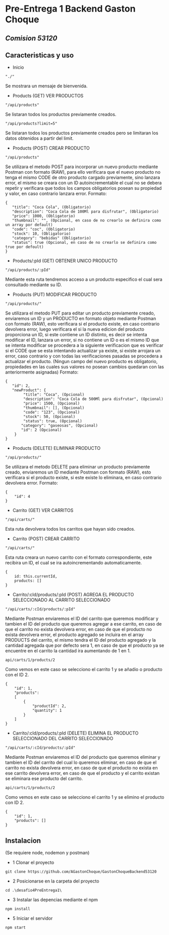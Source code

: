 # Pre-Entrega 1 Backend Gaston Choque

## _Comision 53120_

## Caracteristicas y uso

- Inicio

```
"./"
```

Se mostrara un mensaje de bienvenida.

- Products (GET) VER PRODUCTOS

```
"/api/products"
```

Se listaran todos los productos previamente creados.

```
"/api/products?limit=5"
```

Se listaran todos los productos previamente creados pero se limitaran los datos obtenidos a partir del limit.

- Products (POST) CREAR PRODUCTO

```
"/api/products"
```

Se utilizara el metodo POST para incorporar un nuevo producto mediante Postman con formato (RAW), para ello verificara que el nuevo producto no tenga el mismo CODE de otro producto cargado previamente, sino lanzara error, el mismo se creara con un ID autoincrementable el cual no se debera repetir y verificara que todos los campos obligatorios posean su propiedad y valor, en caso contrario lanzara error.
Formato:

```
{
   "title": "Coca Cola", (Obligatorio)
   "description": "Coca Cola de 100Ml para disfrutar", (Obligatorio)
   "price": 1000, (Obligatorio)
   "thumbnail": "", (Opcional, en caso de no crearlo se definira como un array por default)
   "code": "coc", (Obligatorio)
   "stock": 10, (Obligatorio)
   "category": "bebidas" (Obligatorio)
   "status": true (Opcional, en caso de no crearlo se definira como true por defoult)
}
```

- Products/:pId (GET) OBTENER UNICO PRODUCTO

```
"/api/products/:pId"
```

Mediante esta ruta tendremos acceso a un producto especifico el cual sera consultado mediante su ID.

- Products (PUT) MODIFICAR PRODUCTO

```
"/api/products/"
```

Se utilizara el metodo PUT para editar un producto previamente creado, enviaremos un ID y un PRODUCTO en formato objeto mediante Postman con formato (RAW), esto verificara si el producto existe, en caso contrario devolvera error, luego verificara el si la nueva edicion del producto proporciona un ID, si este contiene un ID distinto, es decir se intenta modificar el ID, lanzara un error, si no contiene un ID o es el mismo ID que se intenta modificar se procedera a la siguiente verificacion que es verificar si el CODE que se esta intentando actualizar ya existe, si existe arrojara un error, caso contrario y con todas las verificaciones pasadas se procedera a actualizar el producto. (Ningun campo del nuevo producto es obligatorio, propiedades en las cuales sus valores no posean cambios quedaran con las anteriormente asignadas)
Formato:

```
{
   "id": 2,
   "newProduct": {
	    "title": "Coca", (Opcional)
	    "description": "Coca Cola de 500Ml para disfrutar", (Opcional)
	    "price": 1500, (Opcional)
	    "thumbnail": [], (Opcional)
	    "code": "123", (Opcional)
	    "stock": 50, (Opcional)
	    "status": true, (Opcional)
       "category": "gaseosas", (Opcional)
       "id": 2 (Opcional)
	}
}
```

- Products (DELETE) ELIMINAR PRODUCTO

```
"/api/products/"
```

Se utilizara el metodo DELETE para eliminar un producto previamente creado, enviaremos un ID mediante Postman con formato (RAW), esto verificara si el producto existe, si este existe lo eliminara, en caso contrario devolvera error.
Formato:

```
{
    "id": 4
}
```

- Carrito (GET) VER CARRITOS

```
"/api/carts/"
```

Esta ruta devolvera todos los carritos que hayan sido creados.

- Carrito (POST) CREAR CARRITO

```
"/api/carts/"
```

Esta ruta creara un nuevo carrito con el formato correspondiente, este recibira un ID, el cual se ira autoincrementando automaticamente.

```
{
    id: this.currentId,
    products: []
}
```

- Carrito/:cId/products/:pId (POST) AGREGA EL PRODUCTO SELECCIONADO AL CARRITO SELECCIONADO

```
"/api/carts/:cId/products/:pId"
```

Mediante Postman enviaremos el ID del carrito que queremos modificar y tambien el ID del producto que queremos agregar a ese carrito, en caso de que el carrito no exista devolvera error, en caso de que el producto no exista devolvera error, el producto agregado se incluira en el array PRODUCTS del carrito, el mismo tendra el ID del producto agregado y la cantidad agregada que por defecto sera 1, en caso de que el producto ya se encuentre en el carrito la cantidad ira aumentando de 1 en 1.

```
api/carts/1/products/2
```

Como vemos en este caso se selecciono el carrito 1 y se añadio o producto con el ID 2.

```
{
	"id": 1,
	"products":
    [
		{
			"productId": 2,
			"quantity": 1
		}
	]
}
```

- Carrito/:cId/products/:pId (DELETE) ELIMINA EL PRODUCTO SELECCIONADO DEL CARRITO SELECCIONADO

```
"/api/carts/:cId/products/:pId"
```

Mediante Postman enviaremos el ID del producto que queremos eliminar y tambien el ID del carrito del cual lo queremos eliminar, en caso de que el carrito no exista devolvera error, en caso de que el producto no exista en ese carrito devolvera error, en caso de que el producto y el carrito existan se eliminara ese producto del carrito.

```
api/carts/1/products/2
```

Como vemos en este caso se selecciono el carrito 1 y se elimino el producto con ID 2.

```
{
	"id": 1,
	"products": []
}
```

## Instalacion

(Se requiere node, nodemon y postman)

- 1 Clonar el proyecto

```
git clone https://github.com/AGastonChoque/GastonChoqueBackend53120
```

- 2 Posicionarse en la carpeta del proyecto
```
cd .\desafio4PreEntrega1\  
```

- 3 Instalar las depencias mediante el npm

```
npm install
```

- 5 Iniciar el servidor

```
npm start
```